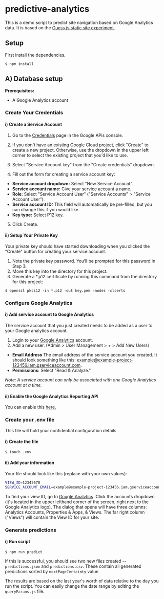 # predictive-analytics

This is a demo script to predict site navigation based on Google Analytics data. It is based on the [Guess.js static site experiment](https://github.com/guess-js/guess/tree/master/experiments/guess-static-sites).

## Setup

First install the dependencies.

```
$ npm install
```

## A) Database setup

**Prerequisites:**

- A Google Analytics account

### Create Your Credentials

#### i) Create a Service Account

1. Go to the [Credentials](https://console.developers.google.com/apis/credentials) page in the Google APIs console.

2. If you don't have an existing Google Cloud project, click "Create" to create a new project. Otherwise, use the dropdown in the upper left corner to select the existing project that you'd like to use.

3. Select "Service Account key" from the "Create credentials" dropdown.

4. Fill out the form for creating a service account key:

- **Service account dropdown:** Select "New Service Account".
- **Service account name:** Give your service account a name.
- **Role:** Select "Service Account User" ("Service Accounts" > "Service Account User").
- **Service account ID:** This field will automatically be pre-filled, but you can change this if you would like.
- **Key type:** Select P12 key.

5. Click Create.

#### ii) Setup Your Private Key

Your private key should have started downloading when you clicked the "Create" button for creating your service account.

1. Note the private key password. You'll be prompted for this password in Step 3.
2. Move this key into the directory for this project.
3. Generate a \*.p12 certificate by running this command from the directory for this project:

```
$ openssl pkcs12 -in *.p12 -out key.pem -nodes -clcerts
```

### Configure Google Analytics

#### i) Add service account to Google Analytics

The service account that you just created needs to be added as a user to your Google analytics account.

1. Login to your [Google Analytics](https://analytics.google.com/analytics/web/) account.
2. Add a new user. (Admin > User Management > + > Add New Users)

- **Email Address** The email address of the service account you created. It should look something like this: example@example-project-123456.iam.gserviceaccount.com.
- **Permissions:** Select "Read & Analyze."

_Note: A service account can only be associated with one Google Analytics account at a time._

#### ii) Enable the Google Analytics Reporting API

You can enable this [here.](https://console.developers.google.com/flows/enableapi?apiid=analyticsreporting.googleapis.com&credential=client_key)

### Create your .env file

This file will hold your confidential configuration details.

#### i) Create the file

```
$ touch .env
```

#### ii) Add your information

Your file should look like this (replace with your own values):

```bash
VIEW_ID=12345678
SERVICE_ACCOUNT_EMAIL=example@example-project-123456.iam.gserviceaccount.com
```

To find your view ID, go to [Google Analytics](https://analytics.google.com/analytics/web/).
Click the accounts dropdown (it's located in the upper lefthand corner of the screen, right next to the Google Analytics logo). The dialog that opens will have three columns: Analytics Accounts, Properties & Apps, & Views. The far right column ("Views") will contain the View ID for your site.

### Generate predictions

#### i) Run script

```
$ npm run predict
```

If this is successful, you should see two new files created -- `predictions.json` and `predictions.csv`. These contain all
generated predictions sorted by `nextPageCertainty` value.

The results are based on the last year's worth of data relative to the day you run the script. You can easily change the
date range by editing the `queryParams.js` file.

